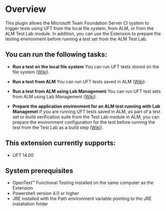 ﻿# Overview

This plugin allows the Microsoft Team Foundation Server CI system to trigger tests using UFT from the local file system, from ALM, or from the ALM Test Lab module. In addition, you can use the Extension to prepare the testing environment before running a test set from the ALM Test Lab.

## You can run the following tasks:

* **Run a test on the local file system**
You can run UFT tests stored on the file system ([Wiki](https://github.com/hpsa/ADM-TFS-Extension/wiki/Run-UFT-tests-from-the-file-system)).

* **Run a test from ALM**
You can run UFT tests saved in ALM ([Wiki](https://github.com/hpsa/ADM-TFS-Extension/wiki/Run-UFT-tests-from-ALM)).

* **Run a test from ALM using Lab Management**
You can run UFT test sets from ALM using Lab Management ([Wiki](https://github.com/hpsa/ADM-TFS-Extension/wiki/Run-a-UFT-test-from-ALM-using-Lab-Management)).

* **Prepare the application environment for an ALM test running with Lab Managemet**
If you are running UFT tests saved in ALM, as part of a test set or build verification suite from the Test Lab module in ALM, you can prepare the environment configuration for the test before running the test from the Test Lab as a build step ([Wiki](https://github.com/hpsa/ADM-TFS-Extension/wiki/Configure-the-application-environment-for-an-ALM-Test-using-Lab-Management)).

## This extension currently supports:

* UFT 14.00

## System prerequisites

* OpenText™ Functional Testing installed on the same computer as the Extension
* Powershell version 4.0 or higher
* JRE installed with the Path environment variable pointing to the JRE installation folder

